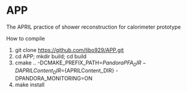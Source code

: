 # APP
The APRIL practice of shower reconstruction for calorimeter prototype

How to compile
1) git clone https://github.com/libo929/APP.git
2) cd APP; mkdir build; cd build
3) cmake .. -DCMAKE_PREFIX_PATH=${PandoraPFA_DIR} -DAPRILContent_DIR=${APRILContent_DIR} -DPANDORA_MONITORING=ON
4) make install
